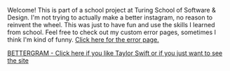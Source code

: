 Welcome! This is part of a school project at Turing School of Software & Design. I'm not trying to actually make a better instagram, no reason to reinvent the wheel. This was just to have fun and use the skills I learned from school. Feel free to check out my custom error pages, sometimes I think I'm kind of funny. [Click here for the error page.](https://obscure-atoll-18501.herokuapp.com/hidyho)

[BETTERGRAM - Click here if you like Taylor Swift or if you just want to see the site](https://obscure-atoll-18501.herokuapp.com)
